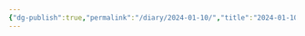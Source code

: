 ```yaml
---
{"dg-publish":true,"permalink":"/diary/2024-01-10/","title":"2024-01-10","tags":["diary"],"created":"2024-01-09T14:49:33.047-05:00","updated":"2024-01-12T11:42:13.122-05:00"}
---
```



